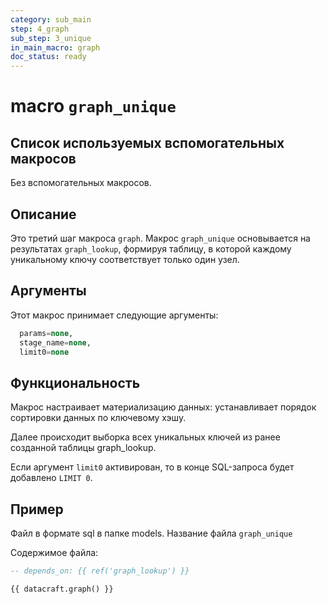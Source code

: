 ```yaml
---
category: sub_main
step: 4_graph
sub_step: 3_unique
in_main_macro: graph
doc_status: ready
---
```

# macro `graph_unique`

## Список используемых вспомогательных макросов

Без вспомогательных макросов.

## Описание

Это третий шаг макроса `graph`. Макрос `graph_unique` основывается на результатах `graph_lookup`, формируя таблицу, в которой каждому уникальному ключу соответствует только один узел.

## Аргументы

Этот макрос принимает следующие аргументы:
```sql
  params=none,
  stage_name=none,
  limit0=none
```
## Функциональность

Макрос настраивает материализацию данных: устанавливает порядок сортировки данных по ключевому хэшу.

Далее происходит выборка всех уникальных ключей из ранее созданной таблицы graph_lookup.

Если аргумент `limit0` активирован, то в конце SQL-запроса будет добавлено `LIMIT 0`.

## Пример

Файл в формате sql в папке models. Название файла `graph_unique`

Содержимое файла:
```sql
-- depends_on: {{ ref('graph_lookup') }}

{{ datacraft.graph() }}
```
